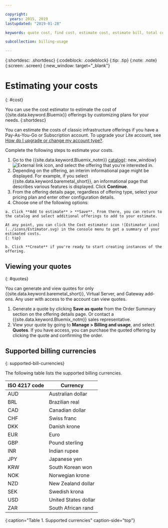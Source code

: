 ```yaml
---

copyright:
  years: 2015, 2019
lastupdated: "2019-01-28"

keywords: quote cost, find cost, estimate cost, estimate bill, total cost, service cost

subcollection: billing-usage

---
```


{:shortdesc: .shortdesc}
{:codeblock: .codeblock}
{:tip: .tip}
{:note: .note}
{:screen: .screen}
{:new_window: target="_blank"}

# Estimating your costs
{: #cost}

You can use the cost estimator to estimate the cost of {{site.data.keyword.Bluemix}} offerings by customizing plans for your needs.
{:shortdesc}

You can estimate the costs of classic infrastructure offerings if you have a Pay-As-You-Go or Subscription account. To upgrade your Lite account, see [How do I upgrade or change my account type?](/docs/account?topic=account-accountfaqs).

Complete the following steps to estimate your costs.

  1. Go to the {{site.data.keyword.Bluemix_notm}} [catalog](https://cloud.ibm.com/catalog){: new_window} ![External link icon](../icons/launch-glyph.svg "External link icon"), and select the offering that you're interested in.
  2. Depending on the offering, an interim informational page might be displayed. For example, if you select {{site.data.keyword.baremetal_short}}, an informational page that describes various features is displayed. Click **Continue**.
  3. From the offering details page, regardless of offering type, select your pricing plan and enter other configuration details.
  4. Choose one of the following options:

    a. Click **Add to estimate** > **Save**. From there, you can return to the catalog and select additional offerings to add to your estimate.

    At any point, you can click the Cost estimator icon ![Estimator icon](../icons/Estimator.svg) in the console menu to get a summary of your estimated costs.
    {: tip}

    b. Click **Create** if you're ready to start creating instances of the offering.


## Viewing your quotes
{: #quotes}

You can generate and view quotes for only {{site.data.keyword.baremetal_short}}, Virtual Server, and Gateway add-ons. Any user with access to the account can view quotes.

  1. Generate a quote by clicking **Save as quote** from the Order Summary section on the offering details page. Or contact a {{site.data.keyword.Bluemix_notm}} sales representative.
  2. View your quote by going to **Manage > Billing and usage**, and select **Quotes**. If you have access, you can purchase the quoted offering by clicking the quote and confirming the order.


## Supported billing currencies
{: supported-bill-currencies}

The following table lists the supported billing currencies.

| ISO 4217 code | Currency             |
|---------------|----------------------|
|AUD            | Australian dollar    |
|BRL            |	Brazilian real       |
|CAD            |	Canadian dollar      |
|CHF            |	Swiss franc          |
|DKK            |	Danish krone         |
|EUR            |	Euro                 |
|GBP            |	Pound sterling       |
|INR            |	Indian rupee         |
|JPY            |	Japanese yen         |
|KRW            |	South Korean won     |
|NOK            |	Norwegian krone      |
|NZD            |	New Zealand dollar   |
|SEK            |	Swedish krona        |
|USD            | United States dollar |
|ZAR            |	South African rand   |
{:caption="Table 1. Supported currencies" caption-side="top"}
